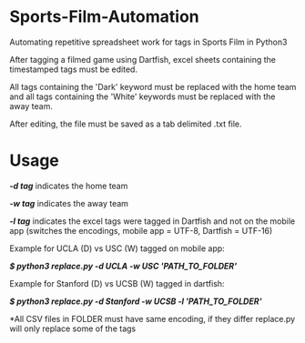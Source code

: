 # Sports-Film-Automation
Automating repetitive spreadsheet work for tags in Sports Film in Python3

After tagging a filmed game using Dartfish, excel sheets containing the timestamped tags must be edited.

All tags containing the 'Dark' keyword must be replaced with the home team and all tags containing the
'White' keywords must be replaced with the away team.

After editing, the file must be saved as a tab delimited .txt file.

# Usage

***-d tag*** indicates the home team

***-w tag*** indicates the away team

***-l tag*** indicates the excel tags were tagged in Dartfish and not on the mobile app
             (switches the encodings, mobile app = UTF-8, Dartfish = UTF-16)


Example for UCLA (D) vs USC (W) tagged on mobile app:

***$ python3 replace.py -d UCLA -w USC 'PATH_TO_FOLDER'***

Example for Stanford (D) vs UCSB (W) tagged in dartfish:

***$ python3 replace.py -d Stanford -w UCSB -l 'PATH_TO_FOLDER'***
  
   *All CSV files in FOLDER must have same encoding, if they differ replace.py will only replace some of the tags
